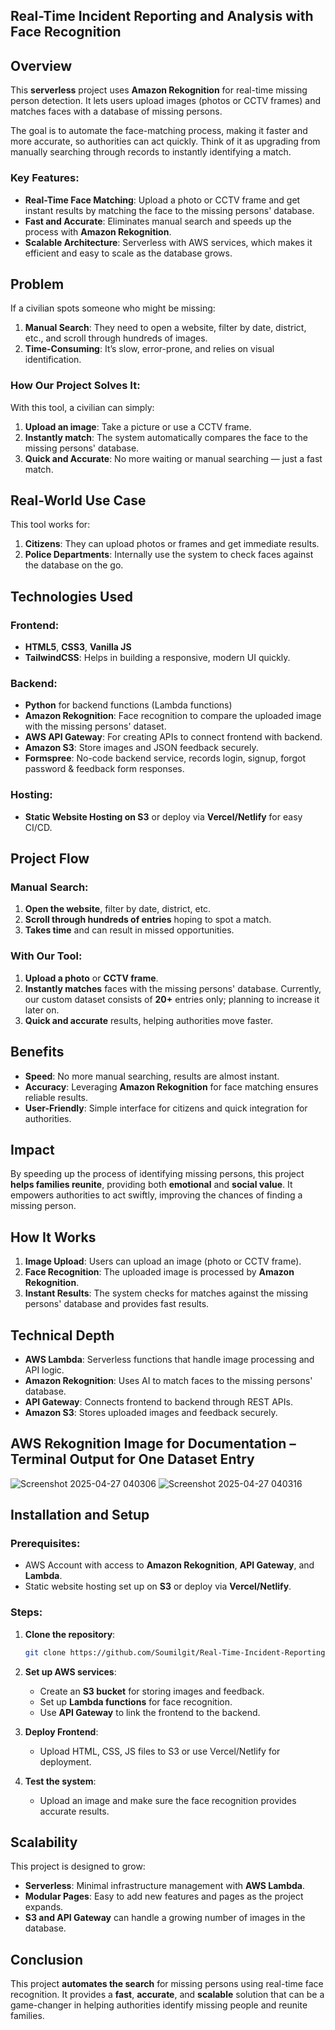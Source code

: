 ## Real-Time Incident Reporting and Analysis with Face Recognition

## Overview

This **serverless** project uses **Amazon Rekognition** for real-time missing person detection. It lets users upload images (photos or CCTV frames) and matches faces with a database of missing persons. 

The goal is to automate the face-matching process, making it faster and more accurate, so authorities can act quickly. Think of it as upgrading from manually searching through records to instantly identifying a match.

### Key Features:
- **Real-Time Face Matching**: Upload a photo or CCTV frame and get instant results by matching the face to the missing persons' database.
- **Fast and Accurate**: Eliminates manual search and speeds up the process with **Amazon Rekognition**.
- **Scalable Architecture**: Serverless with AWS services, which makes it efficient and easy to scale as the database grows.
  
## Problem

If a civilian spots someone who might be missing:
1. **Manual Search**: They need to open a website, filter by date, district, etc., and scroll through hundreds of images.
2. **Time-Consuming**: It’s slow, error-prone, and relies on visual identification.

### How Our Project Solves It:
With this tool, a civilian can simply:
1. **Upload an image**: Take a picture or use a CCTV frame.
2. **Instantly match**: The system automatically compares the face to the missing persons' database.
3. **Quick and Accurate**: No more waiting or manual searching — just a fast match.

## Real-World Use Case

This tool works for:
1. **Citizens**: They can upload photos or frames and get immediate results.
2. **Police Departments**: Internally use the system to check faces against the database on the go.

## Technologies Used

### Frontend:
- **HTML5**, **CSS3**, **Vanilla JS**
- **TailwindCSS**: Helps in building a responsive, modern UI quickly.

### Backend:
- **Python** for backend functions (Lambda functions)
- **Amazon Rekognition**: Face recognition to compare the uploaded image with the missing persons' dataset.
- **AWS API Gateway**: For creating APIs to connect frontend with backend.
- **Amazon S3**: Store images and JSON feedback securely.
- **Formspree**: No-code backend service, records login, signup, forgot password & feedback form responses.

### Hosting:
- **Static Website Hosting on S3** or deploy via **Vercel/Netlify** for easy CI/CD.

## Project Flow

### Manual Search:
1. **Open the website**, filter by date, district, etc.
2. **Scroll through hundreds of entries** hoping to spot a match.
3. **Takes time** and can result in missed opportunities.

### With Our Tool:
1. **Upload a photo** or **CCTV frame**.
2. **Instantly matches** faces with the missing persons' database. Currently, our custom dataset consists of **20+** entries only; planning to increase it later on. 
3. **Quick and accurate** results, helping authorities move faster.

## Benefits

- **Speed**: No more manual searching, results are almost instant.
- **Accuracy**: Leveraging **Amazon Rekognition** for face matching ensures reliable results.
- **User-Friendly**: Simple interface for citizens and quick integration for authorities.

## Impact

By speeding up the process of identifying missing persons, this project **helps families reunite**, providing both **emotional** and **social value**. It empowers authorities to act swiftly, improving the chances of finding a missing person.

## How It Works

1. **Image Upload**: Users can upload an image (photo or CCTV frame).
2. **Face Recognition**: The uploaded image is processed by **Amazon Rekognition**.
3. **Instant Results**: The system checks for matches against the missing persons' database and provides fast results.

## Technical Depth

- **AWS Lambda**: Serverless functions that handle image processing and API logic.
- **Amazon Rekognition**: Uses AI to match faces to the missing persons' database.
- **API Gateway**: Connects frontend to backend through REST APIs.
- **Amazon S3**: Stores uploaded images and feedback securely.

## AWS Rekognition Image for Documentation – Terminal Output for One Dataset Entry
![Screenshot 2025-04-27 040306](https://github.com/user-attachments/assets/84573a4e-d773-4e65-b85a-2e3c48c90257)
![Screenshot 2025-04-27 040316](https://github.com/user-attachments/assets/74b9eac4-0132-4ee5-bb5d-758835765ad7)

## Installation and Setup

### Prerequisites:
- AWS Account with access to **Amazon Rekognition**, **API Gateway**, and **Lambda**.
- Static website hosting set up on **S3** or deploy via **Vercel/Netlify**.

### Steps:
1. **Clone the repository**:
    ```bash
    git clone https://github.com/Soumilgit/Real-Time-Incident-Reporting-and-Analysis-with-Face-Recognition.git
    ```

2. **Set up AWS services**:
   - Create an **S3 bucket** for storing images and feedback.
   - Set up **Lambda functions** for face recognition.
   - Use **API Gateway** to link the frontend to the backend.

3. **Deploy Frontend**:
   - Upload HTML, CSS, JS files to S3 or use Vercel/Netlify for deployment.

4. **Test the system**:
   - Upload an image and make sure the face recognition provides accurate results.

## Scalability

This project is designed to grow:
- **Serverless**: Minimal infrastructure management with **AWS Lambda**.
- **Modular Pages**: Easy to add new features and pages as the project expands.
- **S3 and API Gateway** can handle a growing number of images in the database.

## Conclusion

This project **automates the search** for missing persons using real-time face recognition. It provides a **fast**, **accurate**, and **scalable** solution that can be a game-changer in helping authorities identify missing people and reunite families.
